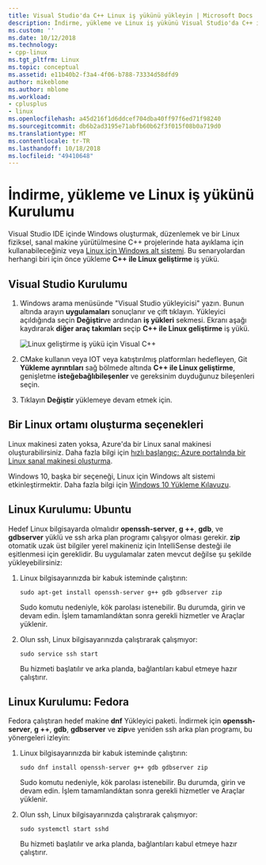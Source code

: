 ```yaml
---
title: Visual Studio'da C++ Linux iş yükünü yükleyin | Microsoft Docs
description: İndirme, yükleme ve Linux iş yükünü Visual Studio'da C++ için Kurulum açıklar.
ms.custom: ''
ms.date: 10/12/2018
ms.technology:
- cpp-linux
ms.tgt_pltfrm: Linux
ms.topic: conceptual
ms.assetid: e11b40b2-f3a4-4f06-b788-73334d58dfd9
author: mikeblome
ms.author: mblome
ms.workload:
- cplusplus
- linux
ms.openlocfilehash: a45d216f1d6ddcef704dba40ff97f6ed71f98240
ms.sourcegitcommit: db6b2ad3195e71abfb60b62f3f015f08b0a719d0
ms.translationtype: MT
ms.contentlocale: tr-TR
ms.lasthandoff: 10/18/2018
ms.locfileid: "49410648"
---
```

# <a name="download-install-and-setup-the-linux-workload"></a>İndirme, yükleme ve Linux iş yükünü Kurulumu

Visual Studio IDE içinde Windows oluşturmak, düzenlemek ve bir Linux fiziksel, sanal makine yürütülmesine C++ projelerinde hata ayıklama için kullanabileceğiniz veya [Linux için Windows alt sistemi](/windows/wsl/about). Bu senaryolardan herhangi biri için önce yükleme **C++ ile Linux geliştirme** iş yükü.

## <a name="visual-studio-setup"></a>Visual Studio Kurulumu

1. Windows arama menüsünde "Visual Studio yükleyicisi" yazın. Bunun altında arayın **uygulamaları** sonuçlanır ve çift tıklayın. Yükleyici açıldığında seçin **Değiştir**ve ardından **iş yükleri** sekmesi. Ekranı aşağı kaydırarak **diğer araç takımları** seçip **C++ ile Linux geliştirme** iş yükü.

   ![Linux geliştirme iş yükü için Visual C++](media/linuxworkload.png)

1. CMake kullanın veya IOT veya katıştırılmış platformları hedefleyen, Git **Yükleme ayrıntıları** sağ bölmede altında **C++ ile Linux geliştirme**, genişletme **isteğebağlıbileşenler** ve gereksinim duyduğunuz bileşenleri seçin. 

1. Tıklayın **Değiştir** yüklemeye devam etmek için.


## <a name="options-for-creating-a-linux-environment"></a>Bir Linux ortamı oluşturma seçenekleri

Linux makinesi zaten yoksa, Azure'da bir Linux sanal makinesi oluşturabilirsiniz. Daha fazla bilgi için [hızlı başlangıç: Azure portalında bir Linux sanal makinesi oluşturma](/azure/virtual-machines/linux/quick-create-portal).

Windows 10, başka bir seçeneği, Linux için Windows alt sistemi etkinleştirmektir. Daha fazla bilgi için [Windows 10 Yükleme Kılavuzu](/windows/wsl/install-win10).

## <a name="linux-setup-ubuntu"></a>Linux Kurulumu: Ubuntu

Hedef Linux bilgisayarda olmalıdır **openssh-server**, **g ++**, **gdb**, ve **gdbserver** yüklü ve ssh arka plan programı çalışıyor olması gerekir. **zip** otomatik uzak üst bilgiler yerel makineniz için IntelliSense desteği ile eşitlenmesi için gereklidir. Bu uygulamalar zaten mevcut değilse şu şekilde yükleyebilirsiniz:

1. Linux bilgisayarınızda bir kabuk isteminde çalıştırın:

   `sudo apt-get install openssh-server g++ gdb gdbserver zip`

   Sudo komutu nedeniyle, kök parolası istenebilir.  Bu durumda, girin ve devam edin. İşlem tamamlandıktan sonra gerekli hizmetler ve Araçlar yüklenir.

1. Olun ssh, Linux bilgisayarınızda çalıştırarak çalışmıyor:

   `sudo service ssh start`

   Bu hizmeti başlatılır ve arka planda, bağlantıları kabul etmeye hazır çalıştırır.

## <a name="linux-setup-fedora"></a>Linux Kurulumu: Fedora

Fedora çalıştıran hedef makine **dnf** Yükleyici paketi. İndirmek için **openssh-server**, **g ++**, **gdb**, **gdbserver** ve **zip**ve yeniden ssh arka plan programı, bu yönergeleri izleyin:

1. Linux bilgisayarınızda bir kabuk isteminde çalıştırın:

   `sudo dnf install openssh-server g++ gdb gdbserver zip`

   Sudo komutu nedeniyle, kök parolası istenebilir.  Bu durumda, girin ve devam edin. İşlem tamamlandıktan sonra gerekli hizmetler ve Araçlar yüklenir.

1. Olun ssh, Linux bilgisayarınızda çalıştırarak çalışmıyor:

   `sudo systemctl start sshd`

   Bu hizmeti başlatılır ve arka planda, bağlantıları kabul etmeye hazır çalıştırır.

